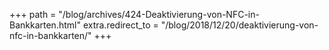 +++
path = "/blog/archives/424-Deaktivierung-von-NFC-in-Bankkarten.html"
extra.redirect_to = "/blog/2018/12/20/deaktivierung-von-nfc-in-bankkarten/"
+++
